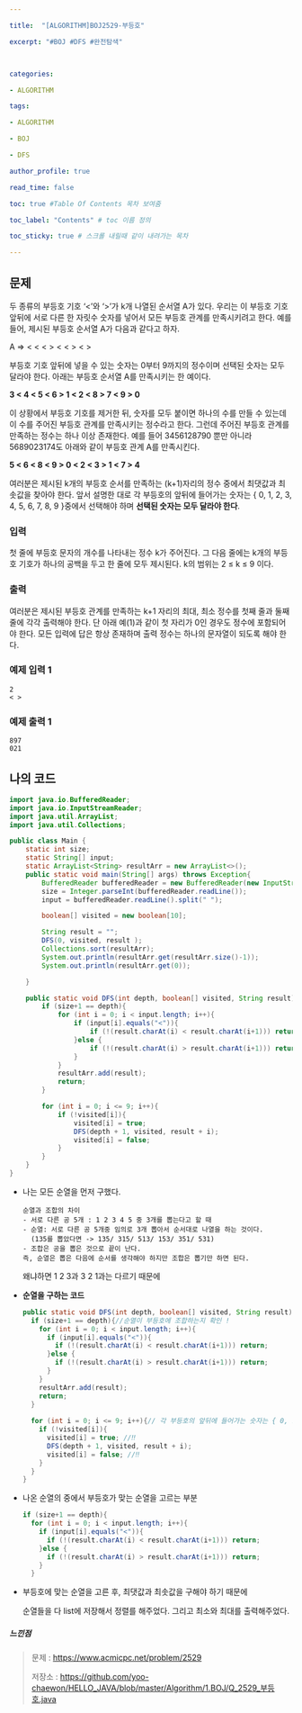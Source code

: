 ```yaml
---

title:  "[ALGORITHM]BOJ2529-부등호"

excerpt: "#BOJ #DFS #완전탐색"



categories:

- ALGORITHM

tags:

- ALGORITHM

- BOJ

- DFS

author_profile: true

read_time: false 

toc: true #Table Of Contents 목차 보여줌

toc_label: "Contents" # toc 이름 정의

toc_sticky: true # 스크롤 내릴때 같이 내려가는 목차

---
```




## 문제

두 종류의 부등호 기호 ‘<’와 ‘>’가 k개 나열된 순서열  A가 있다. 우리는 이 부등호 기호 앞뒤에 서로 다른 한 자릿수 숫자를 넣어서 모든 부등호 관계를 만족시키려고 한다. 예를 들어, 제시된 부등호 순서열 A가 다음과 같다고 하자. 

A =>  < < < > < < > < >

부등호 기호 앞뒤에 넣을 수 있는 숫자는 0부터 9까지의 정수이며 선택된 숫자는 모두 달라야 한다. 아래는 부등호 순서열 A를 만족시키는 한 예이다. 

**3 < 4 < 5 < 6 > 1 < 2 < 8 > 7 < 9 > 0**

이 상황에서 부등호 기호를 제거한 뒤, 숫자를 모두 붙이면 하나의 수를 만들 수 있는데 이 수를 주어진 부등호 관계를 만족시키는 정수라고 한다. 그런데 주어진 부등호 관계를 만족하는 정수는 하나 이상 존재한다. 예를 들어 3456128790 뿐만 아니라 5689023174도 아래와 같이 부등호 관계 A를 만족시킨다. 

**5 < 6 < 8 < 9 > 0 < 2 < 3 > 1 < 7 > 4**

여러분은 제시된 k개의 부등호 순서를 만족하는 (k+1)자리의 정수 중에서 최댓값과 최솟값을 찾아야 한다. 앞서 설명한 대로 각 부등호의 앞뒤에 들어가는 숫자는 { 0, 1, 2, 3, 4, 5, 6, 7, 8, 9 }중에서 선택해야 하며 **선택된 숫자는 모두 달라야 한다**. 

### 입력

첫 줄에 부등호 문자의 개수를 나타내는 정수 k가 주어진다. 그 다음 줄에는 k개의 부등호 기호가 하나의 공백을 두고 한 줄에 모두 제시된다. k의 범위는 2 ≤ k ≤ 9 이다. 

### 출력

여러분은 제시된 부등호 관계를 만족하는 k+1 자리의 최대, 최소 정수를 첫째 줄과 둘째 줄에 각각 출력해야 한다. 단 아래 예(1)과 같이 첫 자리가 0인 경우도 정수에 포함되어야 한다. 모든 입력에 답은 항상 존재하며 출력 정수는 하나의 문자열이 되도록 해야 한다. 



### 예제 입력 1 

```
2
< > 
```

### 예제 출력 1 

```
897
021
```



## 나의 코드

```java
import java.io.BufferedReader;
import java.io.InputStreamReader;
import java.util.ArrayList;
import java.util.Collections;

public class Main {
    static int size;
    static String[] input;
    static ArrayList<String> resultArr = new ArrayList<>();
    public static void main(String[] args) throws Exception{
        BufferedReader bufferedReader = new BufferedReader(new InputStreamReader(System.in));
        size = Integer.parseInt(bufferedReader.readLine());
        input = bufferedReader.readLine().split(" ");

        boolean[] visited = new boolean[10];

        String result = "";
        DFS(0, visited, result );
        Collections.sort(resultArr);
        System.out.println(resultArr.get(resultArr.size()-1));
        System.out.println(resultArr.get(0));

    }

    public static void DFS(int depth, boolean[] visited, String result){
        if (size+1 == depth){
            for (int i = 0; i < input.length; i++){
                if (input[i].equals("<")){
                    if (!(result.charAt(i) < result.charAt(i+1))) return;
                }else {
                    if (!(result.charAt(i) > result.charAt(i+1))) return;
                }
            }
            resultArr.add(result);
            return;
        }

        for (int i = 0; i <= 9; i++){
            if (!visited[i]){
                visited[i] = true;
                DFS(depth + 1, visited, result + i);
                visited[i] = false;
            }
        }
    }
}
```

- 나는 모든 순열을 먼저 구했다.

  ```
  순열과 조합의 차이
  - 서로 다른 공 5개 : 1 2 3 4 5 중 3개를 뽑는다고 할 때
  - 순열: 서로 다른 공 5개중 임의로 3개 뽑아서 순서대로 나열을 하는 것이다.
    (135를 뽑았다면 -> 135/ 315/ 513/ 153/ 351/ 531)
  - 조합은 공을 뽑은 것으로 끝이 난다.
  즉, 순열은 뽑은 다음에 순서를 생각해야 하지만 조합은 뽑기만 하면 된다.
  ```

  왜냐하면 1 2 3과 3 2 1과는 다르기 때문에 

- **순열을 구하는 코드**

  ```java
  public static void DFS(int depth, boolean[] visited, String result){
    if (size+1 == depth){//순열이 부등호에 조합하는지 확인 !
      for (int i = 0; i < input.length; i++){
        if (input[i].equals("<")){
          if (!(result.charAt(i) < result.charAt(i+1))) return;
        }else {
          if (!(result.charAt(i) > result.charAt(i+1))) return;
        }
      }
      resultArr.add(result);
      return;
    }
    
    for (int i = 0; i <= 9; i++){// 각 부등호의 앞뒤에 들어가는 숫자는 { 0, 1, 2, 3, 4, 5, 6, 7, 8, 9 }때문.
      if (!visited[i]){
        visited[i] = true; //‼️
        DFS(depth + 1, visited, result + i);
        visited[i] = false; //‼️
      }
    }
  }
  ```

- 나온 순열의 중에서 부등호가 맞는 순열을 고르는 부분

  ```java
  if (size+1 == depth){
    for (int i = 0; i < input.length; i++){
      if (input[i].equals("<")){
        if (!(result.charAt(i) < result.charAt(i+1))) return;
      }else {
        if (!(result.charAt(i) > result.charAt(i+1))) return;
      }
    }
  ```

- 부등호에 맞는 순열을 고른 후, 최댓값과 최솟값을 구해야 하기 때문에 

  순열들을 다 list에 저장해서 정렬를 해주었다. 그리고 최소와 최대를 출력해주었다.



##### 느낀점

> 문제 : https://www.acmicpc.net/problem/2529
>
> 저장소 : https://github.com/yoo-chaewon/HELLO_JAVA/blob/master/Algorithm/1.BOJ/Q_2529_부등호.java

